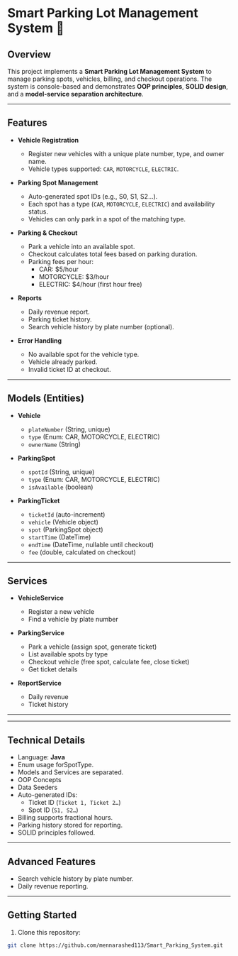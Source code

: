 # Smart Parking Lot Management System 🚗

## Overview
This project implements a **Smart Parking Lot Management System** to manage parking spots, vehicles, billing, and checkout operations. The system is console-based and demonstrates **OOP principles**, **SOLID design**, and a **model-service separation architecture**.

---

## Features

- **Vehicle Registration**
  - Register new vehicles with a unique plate number, type, and owner name.
  - Vehicle types supported: `CAR`, `MOTORCYCLE`, `ELECTRIC`.

- **Parking Spot Management**
  - Auto-generated spot IDs (e.g., S0, S1, S2…).
  - Each spot has a type (`CAR`, `MOTORCYCLE`, `ELECTRIC`) and availability status.
  - Vehicles can only park in a spot of the matching type.

- **Parking & Checkout**
  - Park a vehicle into an available spot.
  - Checkout calculates total fees based on parking duration.
  - Parking fees per hour:
    - CAR: $5/hour
    - MOTORCYCLE: $3/hour
    - ELECTRIC: $4/hour (first hour free)

- **Reports**
  - Daily revenue report.
  - Parking ticket history.
  - Search vehicle history by plate number (optional).

- **Error Handling**
  - No available spot for the vehicle type.
  - Vehicle already parked.
  - Invalid ticket ID at checkout.

---

## Models (Entities)

- **Vehicle**
  - `plateNumber` (String, unique)
  - `type` (Enum: CAR, MOTORCYCLE, ELECTRIC)
  - `ownerName` (String)

- **ParkingSpot**
  - `spotId` (String, unique)
  - `type` (Enum: CAR, MOTORCYCLE, ELECTRIC)
  - `isAvailable` (boolean)

- **ParkingTicket**
  - `ticketId` (auto-increment)
  - `vehicle` (Vehicle object)
  - `spot` (ParkingSpot object)
  - `startTime` (DateTime)
  - `endTime` (DateTime, nullable until checkout)
  - `fee` (double, calculated on checkout)

---

## Services

- **VehicleService**
  - Register a new vehicle
  - Find a vehicle by plate number

- **ParkingService**
  - Park a vehicle (assign spot, generate ticket)
  - List available spots by type
  - Checkout vehicle (free spot, calculate fee, close ticket)
  - Get ticket details

- **ReportService**
  - Daily revenue
  - Ticket history

---


---

## Technical Details

- Language: **Java**
- Enum usage forSpotType.
- Models and Services are separated.
- OOP Concepts
- Data Seeders
- Auto-generated IDs:
  - Ticket ID (`Ticket 1, Ticket 2…`)
  - Spot ID (`S1, S2…`)
- Billing supports fractional hours.
- Parking history stored for reporting.
- SOLID principles followed.



---

## Advanced Features

- Search vehicle history by plate number.
- Daily revenue reporting.

---

## Getting Started

1. Clone this repository:

```bash
git clone https://github.com/mennarashed113/Smart_Parking_System.git


